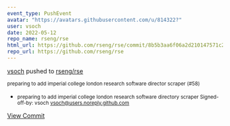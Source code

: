 ```yaml
---
event_type: PushEvent
avatar: "https://avatars.githubusercontent.com/u/814322?"
user: vsoch
date: 2022-05-12
repo_name: rseng/rse
html_url: https://github.com/rseng/rse/commit/8b5b3aa6f06a2d210147571c275f024a88ddb09d
repo_url: https://github.com/rseng/rse
---
```


<a href='https://github.com/vsoch' target='_blank'>vsoch</a> pushed to <a href='https://github.com/rseng/rse' target='_blank'>rseng/rse</a>

<small>preparing to add imperial college london research software director scraper (#58)

* preparing to add imperial college london research software directory scraper
Signed-off-by: vsoch <vsoch@users.noreply.github.com></small>

<a href='https://github.com/rseng/rse/commit/8b5b3aa6f06a2d210147571c275f024a88ddb09d' target='_blank'>View Commit</a>